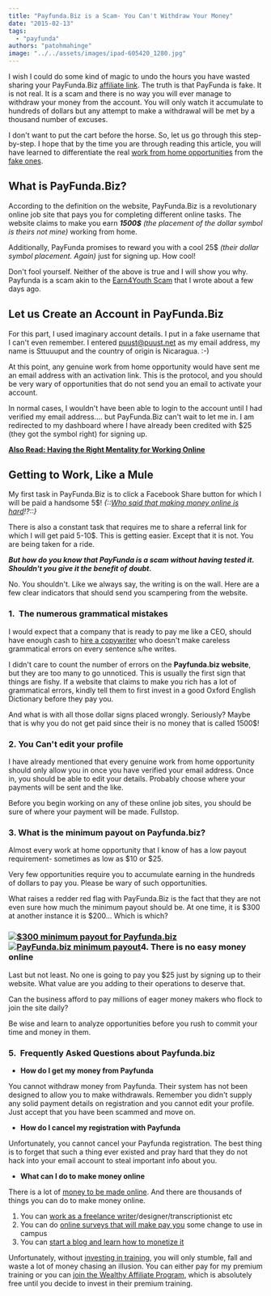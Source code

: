 ```yaml
---
title: "Payfunda.Biz is a Scam- You Can't Withdraw Your Money"
date: "2015-02-13"
tags: 
  - "payfunda"
authors: "patohmahinge"
image: "../../assets/images/ipad-605420_1280.jpg"
---
```


I wish I could do some kind of magic to undo the hours you have wasted sharing your PayFunda.Biz [affiliate link](https://mahinge.com/affiliate-marketing/ "Affiliate Marketing"). The truth is that PayFunda is fake. It is not real. It is a scam and there is no way you will ever manage to withdraw your money from the account. You will only watch it accumulate to hundreds of dollars but any attempt to make a withdrawal will be met by a thousand number of excuses.

I don't want to put the cart before the horse. So, let us go through this step-by-step. I hope that by the time you are through reading this article, you will have learned to differentiate the real [work from home opportunities](https://mahinge.com/make-money-online/ "work from home") from the [fake ones](https://mahinge.com/scam-alert "scam alert").

## What is PayFunda.Biz?

According to the definition on the website, PayFunda.Biz is a revolutionary online job site that pays you for completing different online tasks. The website claims to make you earn _**1500$**_ _(the placement of the dollar symbol is theirs not mine)_ working from home.

Additionally, PayFunda promises to reward you with a cool 25$ _(their dollar symbol placement. Again)_ just for signing up. How cool!

Don't fool yourself. Neither of the above is true and I will show you why. Payfunda is a scam akin to the [Earn4Youth Scam](https://mahinge.com/earn4youth-scam/) that I wrote about a few days ago.

## Let us Create an Account in PayFunda.Biz

For this part, I used imaginary account details. I put in a fake username that I can't even remember. I entered puust@puust.net as my email address, my name is Sttuuuput and the country of origin is Nicaragua. :-)

At this point, any genuine work from home opportunity would have sent me an email address with an activation link. This is the protocol, and you should be very wary of opportunities that do not send you an email to activate your account.

In normal cases, I wouldn't have been able to login to the account until I had verified my email address.... but PayFunda.Biz can't wait to let me in. I am redirected to my dashboard where I have already been credited with $25 (they got the symbol right) for signing up.

[**Also Read: Having the Right Mentality for Working Online**](https://mahinge.com/make-money-online-kenya/)

## Getting to Work, Like a Mule

My first task in PayFunda.Biz is to click a Facebook Share button for which I will be paid a handsome 5$! _{::[Who said that making money online is hard](https://mahinge.com/ "Make money online")!?::}_

There is also a constant task that requires me to share a referral link for which I will get paid 5-10$. This is getting easier. Except that it is not. You are being taken for a ride.

_**But how do you know that PayFunda is a scam without having tested it. Shouldn't you give it the benefit of doubt.**_

No. You shouldn't. Like we always say, the writing is on the wall. Here are a few clear indicators that should send you scampering from the website.

### 1.  The numerous grammatical mistakes

I would expect that a company that is ready to pay me like a CEO, should have enough cash to [hire a copywriter](http://andikawriters.com/ "Copywriters") who doesn't make careless grammatical errors on every sentence s/he writes.

I didn't care to count the number of errors on the **Payfunda.biz website**, but they are too many to go unnoticed. This is usually the first sign that things are fishy. If a website that claims to make you rich has a lot of grammatical errors, kindly tell them to first invest in a good Oxford English Dictionary before they pay you.

And what is with all those dollar signs placed wrongly. Seriously? Maybe that is why you do not get paid since their is no money that is called 1500$!

### 2\. You Can't edit your profile

I have already mentioned that every genuine work from home opportunity should only allow you in once you have verified your email address. Once in, you should be able to edit your details. Probably choose where your payments will be sent and the like.

Before you begin working on any of these online job sites, you should be sure of where your payment will be made. Fullstop.

### 3\. What is the minimum payout on Payfunda.biz?

Almost every work at home opportunity that I know of has a low payout requirement- sometimes as low as $10 or $25.

Very few opportunities require you to accumulate earning in the hundreds of dollars to pay you. Please be wary of such opportunities.

What raises a redder red flag with PayFunda.Biz is the fact that they are not even sure how much the minimum payout should be. At one time, it is $300 at another instance it is $200... Which is which?

### [![$300 minimum payout for Payfunda.biz](images/300-to-get-paid-by-Payfunda.jpg)](https://mahinge.com/wp-content/uploads/2015/02/300-to-get-paid-by-Payfunda.jpg)[![PayFunda.biz minimum payout](images/PayFunda.biz-minimum-payout.jpg)](https://mahinge.com/wp-content/uploads/2015/02/PayFunda.biz-minimum-payout.jpg)4\. There is no easy money online

Last but not least. No one is going to pay you $25 just by signing up to their website. What value are you adding to their operations to deserve that.

Can the business afford to pay millions of eager money makers who flock to join the site daily?

Be wise and learn to analyze opportunities before you rush to commit your time and money in them.

### 5.  Frequently Asked Questions about Payfunda.biz

- **How do I get my money from Payfunda**

You cannot withdraw money from Payfunda. Their system has not been designed to allow you to make withdrawals. Remember you didn't supply any solid payment details on registration and you cannot edit your profile. Just accept that you have been scammed and move on.

- **How do I cancel my registration with Payfunda**

Unfortunately, you cannot cancel your Payfunda registration. The best thing is to forget that such a thing ever existed and pray hard that they do not hack into your email account to steal important info about you.

- **What can I do to make money online**

There is a lot of [money to be made online](https://mahinge.com "make money online"). And there are thousands of things you can do to make money online.

1. You can [work as a freelance writer](https://mahinge.com/can-make-money-freelancing-kenya/ "work as a freelance writer in Kenya")/designer/transcriptionist etc
2. You can do [online surveys that will make pay you](https://mahinge.com/online-scam-surveys/ "online surveys in Kenya") some change to use in campus
3. You can [start a blog and learn how to monetize it](https://mahinge.com/start-free-blog/ "start a free blog")

Unfortunately, without [investing in training](https://mahinge.com/online-jobs-kenya-2014-training/ "Online training"), you will only stumble, fall and waste a lot of money chasing an illusion. You can either pay for my premium training or you can [join the Wealthy Affiliate Program](https://mahinge.com/visit/W-A "Wealthy Affiliate"), which is absolutely free until you decide to invest in their premium training.
